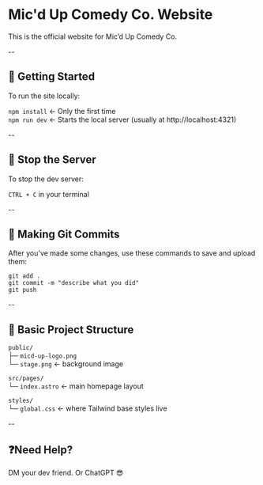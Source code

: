 # Mic'd Up Comedy Co. Website

This is the official website for Mic’d Up Comedy Co.

--

## 🚀 Getting Started

To run the site locally:

`npm install`       ← Only the first time  
`npm run dev`       ← Starts the local server (usually at http://localhost:4321)

--

## 🛑 Stop the Server

To stop the dev server:

`CTRL + C` in your terminal

--

## 🔁 Making Git Commits

After you've made some changes, use these commands to save and upload them:

`git add .`  
`git commit -m "describe what you did"`  
`git push`

--

## 📁 Basic Project Structure

`public/`  
  ├─ `micd-up-logo.png`  
  └─ `stage.png` ← background image

`src/pages/`  
  └─ `index.astro` ← main homepage layout

`styles/`  
  └─ `global.css` ← where Tailwind base styles live

--

## ❓Need Help?

DM your dev friend. Or ChatGPT 😎
